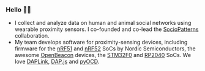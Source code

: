 ### Hello 👨‍💻

- I collect and analyze data on human and animal social networks using wearable proximity sensors. I co-founded and co-lead the [SocioPatterns](http://www.sociopatterns.org) collaboration.
- My team develops software for proximity-sensing devices, including firmware for the [nRF51](https://www.nordicsemi.com/Products/Development-hardware/nrf51-dk) and [nRF52](https://www.nordicsemi.com/Products/Development-hardware/nrf52-dk) SoCs by Nordic Semiconductors, the awesome [OpenBeacon](https://www.openbeacon.org/) devices, the [STM32F0](https://www.st.com/en/microcontrollers-microprocessors/stm32f0-series.html) and [RP2040](https://www.raspberrypi.com/documentation/microcontrollers/rp2040.html) SoCs. We love [DAPLink](https://github.com/ARMmbed/DAPLink), [DAP.js](https://github.com/ARMmbed/dapjs) and [pyOCD](https://pyocd.io/).


<!--
**ccattuto/ccattuto** is a ✨ _special_ ✨ repository because its `README.md` (this file) appears on your GitHub profile.

Here are some ideas to get you started:

- 🔭 I’m currently working on ...
- 🌱 I’m currently learning ...
- 👯 I’m looking to collaborate on ...
- 🤔 I’m looking for help with ...
- 💬 Ask me about ...
- 📫 How to reach me: ...
- 😄 Pronouns: ...
- ⚡ Fun fact: ...
-->
